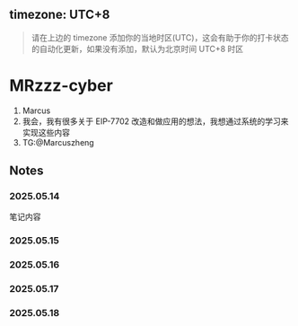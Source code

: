 timezone: UTC+8
---

> 请在上边的 timezone 添加你的当地时区(UTC)，这会有助于你的打卡状态的自动化更新，如果没有添加，默认为北京时间 UTC+8 时区


# MRzzz-cyber

1. Marcus
2. 我会，我有很多关于 EIP-7702 改造和做应用的想法，我想通过系统的学习来实现这些内容
3. TG:@Marcuszheng

## Notes

<!-- Content_START -->

### 2025.05.14

笔记内容

### 2025.05.15
### 2025.05.16
### 2025.05.17
### 2025.05.18

<!-- Content_END -->
